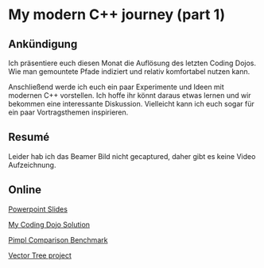 # My modern C++ journey (part 1)

## Ankündigung

Ich präsentiere euch diesen Monat die Auflösung des letzten Coding Dojos.
Wie man gemountete Pfade indiziert und relativ komfortabel nutzen kann.

Anschließend werde ich euch ein paar Experimente und Ideen mit modernen C++ vorstellen.
Ich hoffe ihr könnt daraus etwas lernen und wir bekommen eine interessante Diskussion.
Vielleicht kann ich euch sogar für ein paar Vortragsthemen inspirieren.

## Resumé

Leider hab ich das Beamer Bild nicht gecaptured, daher gibt es keine Video Aufzeichnung.

## Online

[Powerpoint Slides](https://cpp-dresden.github.io/Slides/2016-05-12%20Andreas%20Reischuck%20My%20Modern%20C++%20Journey/arBmind.pptx)

[My Coding Dojo Solution](https://github.com/CPP-Dresden/2016-03-Mount-Dojo/tree/arBmind)

[Pimpl Comparison Benchmark](https://github.com/hicknhack-software/BenchPimpl)

[Vector Tree project](https://github.com/hicknhack-software/vector_tree)
